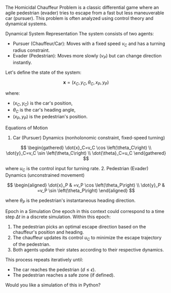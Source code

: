 The Homicidal Chauffeur Problem is a classic differential game where an agile pedestrian (evader) tries to escape from a fast but less maneuverable car (pursuer). This problem is often analyzed using control theory and dynamical systems.

Dynamical System Representation
The system consists of two agents:
- Pursuer (Chauffeur/Car): Moves with a fixed speed $v_C$ and has a turning radius constraint.
- Evader (Pedestrian): Moves more slowly $\left(v_P\right)$ but can change direction instantly.

Let's define the state of the system:

$$
\mathbf{x}=\left(x_C, y_C, \theta_C, x_P, y_P\right)
$$

where:
- $\left(x_C, y_C\right)$ is the car's position,
- $\theta_C$ is the car's heading angle,
- $\left(x_P, y_P\right)$ is the pedestrian's position.

Equations of Motion
1. Car (Pursuer) Dynamics (nonholonomic constraint, fixed-speed turning)

$$
\begin{gathered}
\dot{x}_C=v_C \cos \left(\theta_C\right) \\
\dot{y}_C=v_C \sin \left(\theta_C\right) \\
\dot{\theta}_C=u_C
\end{gathered}
$$

where $u_C$ is the control input for turning rate.
2. Pedestrian (Evader) Dynamics (unconstrained movement)

$$
\begin{aligned}
\dot{x}_P & =v_P \cos \left(\theta_P\right) \\
\dot{y}_P & =v_P \sin \left(\theta_P\right)
\end{aligned}
$$

where $\theta_P$ is the pedestrian's instantaneous heading direction.

Epoch in a Simulation
One epoch in this context could correspond to a time step $\Delta t$ in a discrete simulation. Within this epoch:
1. The pedestrian picks an optimal escape direction based on the chauffeur's position and heading.
2. The chauffeur updates its control $u_C$ to minimize the escape trajectory of the pedestrian.
3. Both agents update their states according to their respective dynamics.

This process repeats iteratively until:
- The car reaches the pedestrian $(d \leq \epsilon)$.
- The pedestrian reaches a safe zone (if defined).

Would you like a simulation of this in Python?
